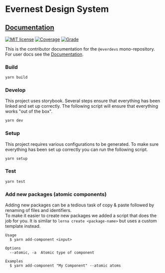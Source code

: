 # Evernest Design System

## [Documentation][docs]

[![MIT license][license-badge]][license]
[![Coverage][coverage-badge]][codacy]
[![Grade][grade-badge]][codacy]

This is the contributor documentation for the `@everdevs` mono-repository.
For user docs see the [Documentation][docs].

### Build

```bash
yarn build
```

### Develop
This project uses storybook. Several steps ensure that everything has been linked and set up
correctly. The following script will ensure that everything works "out of the box".

```bash
yarn dev
```

### Setup

This project requires various configurations to be generated. To make sure everything has been set up
correctly you can run the following script. 

```bash
yarn setup
```

### Test

```bash
yarn test
```

### Add new packages (atomic components)

Adding new packages can be a tedious task of copy & paste followed by renaming of files and identifiers.  
To make it easier to create new packages we added a script that does the job for you.
It is similar to `lerna create <package-name>` but uses a custom template instead.

```
Usage
  $ yarn add-component <input>

Options
  --atomic, -a  Atomic type of component

Examples
  $ yarn add-component "My Component" --atomic atoms
```


[docs]: https://everdevs.github.io/design-system/
[license-badge]: https://img.shields.io/badge/license-MIT-blue.svg?style=for-the-badge
[license]: https://github.com/everdevs/design-system/blob/master/LICENSE
[coverage-badge]: https://img.shields.io/codacy/coverage/860c9800f40a4d438de3e5e7241de72f?style=for-the-badge
[grade-badge]: https://img.shields.io/codacy/grade/860c9800f40a4d438de3e5e7241de72f?style=for-the-badge
[codacy]: https://app.codacy.com/gh/everdevs/design-system/dashboard
